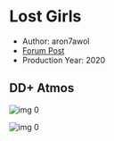 # Lost Girls

* Author: aron7awol
* [Forum Post](https://www.avsforum.com/threads/bass-eq-for-filtered-movies.2995212/post-59387352)
* Production Year: 2020

## DD+ Atmos

![img 0](https://i.imgur.com/B4fE5L1.jpg)

![img 0](https://i.imgur.com/pfJTtkI.png)

